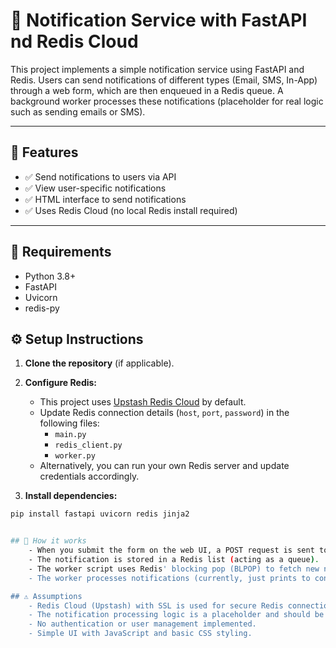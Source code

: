 # 🚀 Notification Service with FastAPI nd Redis Cloud

This project implements a simple notification service using FastAPI and Redis. Users can send notifications of different types (Email, SMS, In-App) through a web form, which are then enqueued in a Redis queue. A background worker processes these notifications (placeholder for real logic such as sending emails or SMS).

---

## 📌 Features

- ✅ Send notifications to users via API
- ✅ View user-specific notifications
- ✅ HTML interface to send notifications
- ✅ Uses Redis Cloud (no local Redis install required)

---

## 🧾 Requirements

- Python 3.8+
- FastAPI
- Uvicorn
- redis-py

## ⚙️ Setup Instructions

1. **Clone the repository** (if applicable).

2. **Configure Redis:**  
   - This project uses [Upstash Redis Cloud](https://upstash.com) by default.  
   - Update Redis connection details (`host`, `port`, `password`) in the following files:  
     - `main.py`  
     - `redis_client.py`  
     - `worker.py`  
   - Alternatively, you can run your own Redis server and update credentials accordingly.

3. **Install dependencies:**

```bash
pip install fastapi uvicorn redis jinja2


## 🧩 How it works
    - When you submit the form on the web UI, a POST request is sent to /notifications.
    - The notification is stored in a Redis list (acting as a queue).
    - The worker script uses Redis' blocking pop (BLPOP) to fetch new notifications.
    - The worker processes notifications (currently, just prints to console; replace with real sending logic).

## ⚠️ Assumptions
    - Redis Cloud (Upstash) with SSL is used for secure Redis connections.
    - The notification processing logic is a placeholder and should be extended for real-world use (sending emails, SMS, etc.).
    - No authentication or user management implemented.
    - Simple UI with JavaScript and basic CSS styling.
